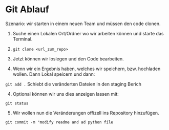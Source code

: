 # Git Ablauf

Szenario: wir starten in einem neuen Team und müssen den code clonen.

1. Suche einen Lokalen Ort/Ordner wo wir arbeiten können und starte das Terminal.

2. `git clone <url_zum_repo>`

3. Jetzt können wir loslegen und den Code bearbeiten.

4. Wenn wir ein Ergebnis haben, welches wir speichern, bzw. hochladen wollen.
Dann Lokal speicern und dann:

`git add .`
Schiebt die veränderten Dateien in den staging Berich

4. Optional können wir uns dies anzeigen lassen mit:

`git status`

5. Wir wollen nun die Veränderungen offizell ins Repository hinzufügen.

`git commit -m "modify readme and ad python file`